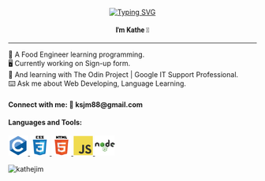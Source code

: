 

<p align="center"><a href="https://git.io/typing-svg"><img src="https://readme-typing-svg.demolab.com?font=Fira+Code&size=30&duration=2000&pause=400&color=2388C8&center=true&vCenter=true&width=435&height=80&lines=Hello%2C+World!;%C2%A1Hola%2C+Mundo!;Salut%2C+le+Monde+!;Hallo%2C+Welt!;Oi%2C+Mundo!;Ciao%2C+Mondo!" alt="Typing SVG" /></a></p>

<h4 align="center" style="font-family: 'roboto';">I'm Kathe 👋</h4>
<hr>
👤 A Food Engineer learning programming.<br>
🖥️ Currently working on Sign-up form.<br>
📘 And learning with The Odin Project | Google IT Support Professional.<br>
⌨️ Ask me about Web Developing, Language Learning.

<h4 align="left">Connect with me: 📧 ksjm88@gmail.com</h4>

<h4 align="left">Languages and Tools:</h4>

<p align="left"> <a href="https://www.cprogramming.com/" target="_blank" rel="noreferrer"> <img src="https://raw.githubusercontent.com/devicons/devicon/master/icons/c/c-original.svg" alt="c" width="40" height="40"/> </a> <a href="https://www.w3schools.com/css/" target="_blank" rel="noreferrer"> <img src="https://raw.githubusercontent.com/devicons/devicon/master/icons/css3/css3-original-wordmark.svg" alt="css3" width="40" height="40"/> </a> <a href="https://www.w3.org/html/" target="_blank" rel="noreferrer"> <img src="https://raw.githubusercontent.com/devicons/devicon/master/icons/html5/html5-original-wordmark.svg" alt="html5" width="40" height="40"/> </a> <a href="https://developer.mozilla.org/en-US/docs/Web/JavaScript" target="_blank" rel="noreferrer"> <img src="https://raw.githubusercontent.com/devicons/devicon/master/icons/javascript/javascript-original.svg" alt="javascript" width="40" height="40"/> </a> <a href="https://nodejs.org" target="_blank" rel="noreferrer"> <img src="https://raw.githubusercontent.com/devicons/devicon/master/icons/nodejs/nodejs-original-wordmark.svg" alt="nodejs" width="40" height="40"/> </a> </p>

<p><img align="center" src="https://github-readme-streak-stats.herokuapp.com/?user=kathejim&" alt="kathejim" /></p>
